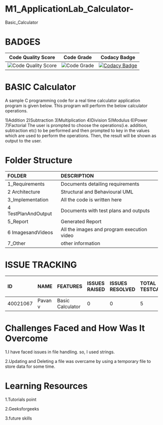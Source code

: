 # M1_ApplicationLab_Calculator-

 Basic_Calculator 

# BADGES
| Code Quality Score | Code Grade | Codacy Badge |
|--------------------|------------|--------------|
| ![Code Quality Score](https://api.codiga.io/project/29818/score/svg) | ![Code Grade](https://api.codiga.io/project/29818/status/svg) |[![Codacy Badge](https://api.codacy.com/project/badge/Grade/501d277c37c646ac9e4b18350a2169c6)](https://app.codacy.com/gh/PavanSrinivas851/M1_ApplicationLab_Calculator-?utm_source=github.com&utm_medium=referral&utm_content=PavanSrinivas851/M1_ApplicationLab_Calculator-&utm_campaign=Badge_Grade_Settings)| 

# **BASIC Calculator**
A sample C programming code for a real time calculator application program is given below. This program will perform the below calculator operations.


1)Addition
2)Subtraction
3)Multiplication
4)Division
5)Modulus
6)Power
7)Factorial
The user is prompted to choose the operations(i.e. addition, subtraction etc)  to be performed and then prompted to key in the values which are used to perform the operations. Then, the result will be shown as output to the user.

# Folder Structure
|FOLDER|DESCRIPTION|
|:-----|:----------|
|1_Requirements|Documents detailing requirements|
|2 Architecture|Structural and Behavioural UML|
|3_Implementation|All the code is written here|
|4 TestPlanAndOutput|Documents with test plans and outputs|
|5_Report|Generated Report|
|6 ImagesandVideos|All the images and program execution video|
|7_Other|other information|

# ISSUE TRACKING
|ID|NAME|FEATURES|ISSUES RAISED|ISSUES RESOLVED|TOTAL TESTCASES|TOTAL TESTCASES PASSED|
|:----|:---|:-------|:------------|:--------------|:--------------|:---------------------|
|40021067|Pavan v|Basic Calculator|0|0|5|5|

# Challenges Faced and How Was It Overcome
1.I have faced issues in file handling. so, I used strings.

2.Updating and Deleting a file was overcame by using a temporary file to store data for some time.

# Learning Resources
1.Tutorials point

2.Geeksforgeeks

3.future skills

